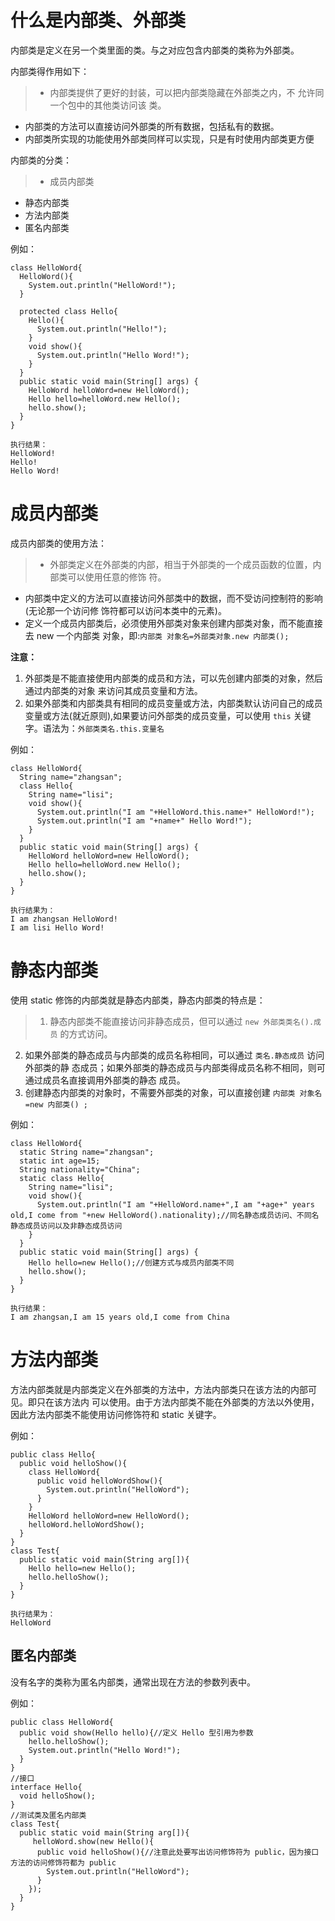# 什么是内部类、外部类
内部类是定义在另一个类里面的类。与之对应包含内部类的类称为外部类。

内部类得作用如下：
>* 内部类提供了更好的封装，可以把内部类隐藏在外部类之内，不 允许同一个包中的其他类访问该
类。
* 内部类的方法可以直接访问外部类的所有数据，包括私有的数据。
* 内部类所实现的功能使用外部类同样可以实现，只是有时使用内部类更方便

内部类的分类：
>* 成员内部类
* 静态内部类
* 方法内部类
* 匿名内部类

例如：

    class HelloWord{
      HelloWord(){
        System.out.println("HelloWord!");
      }

      protected class Hello{
        Hello(){
          System.out.println("Hello!");
        }
        void show(){
          System.out.println("Hello Word!");
        }
      }
      public static void main(String[] args) {
        HelloWord helloWord=new HelloWord();
        Hello hello=helloWord.new Hello();
        hello.show();
      }
    }

    执行结果：
    HelloWord!
    Hello!
    Hello Word!

# 成员内部类
成员内部类的使用方法：
>* 外部类定义在外部类的内部，相当于外部类的一个成员函数的位置，内部类可以使用任意的修饰
符。
* 内部类中定义的方法可以直接访问外部类中的数据，而不受访问控制符的影响(无论那一个访问修
饰符都可以访问本类中的元素)。
* 定义一个成员内部类后，必须使用外部类对象来创建内部类对象，而不能直接去 new 一个内部类
对象，即:`内部类 对象名=外部类对象.new 内部类();`

**注意：**
1. 外部类是不能直接使用内部类的成员和方法，可以先创建内部类的对象，然后通过内部类的对象
来访问其成员变量和方法。
2. 如果外部类和内部类具有相同的成员变量或方法，内部类默认访问自己的成员变量或方法(就近原则),如果要访问外部类的成员变量，可以使用 `this` 关键字。语法为：`外部类类名.this.变量名`

例如：

    class HelloWord{
      String name="zhangsan";
      class Hello{
        String name="lisi";
        void show(){
          System.out.println("I am "+HelloWord.this.name+" HelloWord!");
          System.out.println("I am "+name+" Hello Word!");
        }
      }
      public static void main(String[] args) {
        HelloWord helloWord=new HelloWord();
        Hello hello=helloWord.new Hello();
        hello.show();
      }
    }

    执行结果为：
    I am zhangsan HelloWord!
    I am lisi Hello Word!

# 静态内部类
使用 static 修饰的内部类就是静态内部类，静态内部类的特点是：
>1. 静态内部类不能直接访问非静态成员，但可以通过 `new 外部类类名().成员` 的方式访问。
2. 如果外部类的静态成员与内部类的成员名称相同，可以通过 `类名.静态成员` 访问外部类的静
态成员；如果外部类的静态成员与内部类得成员名称不相同，则可通过成员名直接调用外部类的静态
成员。
3. 创建静态内部类的对象时，不需要外部类的对象，可以直接创建 `内部类 对象名=new 内部类()
;`

例如：

    class HelloWord{
      static String name="zhangsan";
      static int age=15;
      String nationality="China";
      static class Hello{
        String name="lisi";
        void show(){
          System.out.println("I am "+HelloWord.name+",I am "+age+" years old,I come from "+new HelloWord().nationality);//同名静态成员访问、不同名静态成员访问以及非静态成员访问
        }
      }
      public static void main(String[] args) {
        Hello hello=new Hello();//创建方式与成员内部类不同
        hello.show();
      }
    }

    执行结果：
    I am zhangsan,I am 15 years old,I come from China

# 方法内部类
方法内部类就是内部类定义在外部类的方法中，方法内部类只在该方法的内部可见。即只在该方法内
可以使用。由于方法内部类不能在外部类的方法以外使用，因此方法内部类不能使用访问修饰符和
static 关键字。

例如：

    public class Hello{
      public void helloShow(){
        class HelloWord{
          public void helloWordShow(){
            System.out.println("HelloWord");
          }
        }
        HelloWord helloWord=new HelloWord();
        helloWord.helloWordShow();
      }
    }
    class Test{
      public static void main(String arg[]){
        Hello hello=new Hello();
        hello.helloShow();
      }
    }

    执行结果为：
    HelloWord

## 匿名内部类
没有名字的类称为匿名内部类，通常出现在方法的参数列表中。

例如：

    public class HelloWord{
      public void show(Hello hello){//定义 Hello 型引用为参数
        hello.helloShow();
        System.out.println("Hello Word!");
      }
    }
    //接口
    interface Hello{
      void helloShow();
    }
    //测试类及匿名内部类
    class Test{
      public static void main(String arg[]){
         helloWord.show(new Hello(){
          public void helloShow(){//注意此处要写出访问修饰符为 public，因为接口方法的访问修饰符都为 public
            System.out.println("HelloWord");
          }
        });
      }
    }
